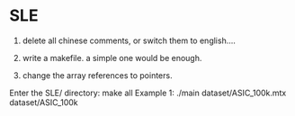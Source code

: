 # SLE

1) delete all chinese comments, or switch them to english....

2) write a makefile. a simple one would be enough.

3) change the array references to pointers. 

Enter the SLE/ directory: make all
Example 1:  ./main dataset/ASIC_100k.mtx dataset/ASIC_100k

